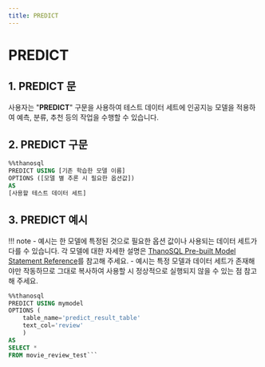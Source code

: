 ```yaml
---
title: PREDICT
---
```


# __PREDICT__

## __1. PREDICT 문__

사용자는 "__PREDICT__" 구문을 사용하여 테스트 데이터 세트에 인공지능 모델을 적용하여 예측, 분류, 추천 등의 작업을 수행할 수 있습니다.  

## __2. PREDICT 구문__ 

```sql
%%thanosql
PREDICT USING [기존 학습한 모델 이름]
OPTIONS ([모델 별 추론 시 필요한 옵션값])
AS
[사용할 테스트 데이터 세트]
```

## __3. PREDICT 예시__ 

!!! note 
    - 예시는 한 모델에 특정된 것으로 필요한 옵션 값이나 사용되는 데이터 세트가 다를 수 있습니다. 각 모델에 대한 자세한 설명은 [ThanoSQL Pre-built Model Statement Reference](/how-to_guides/reference/#thanosql-pre-built-model-statement-reference)를 참고해 주세요.
    - 예시는 특정 모델과 데이터 세트가 존재해야만 작동하므로 그대로 복사하여 사용할 시 정상적으로 실행되지 않을 수 있는 점 참고해 주세요.

```sql
%%thanosql
PREDICT USING mymodel
OPTIONS (
    table_name='predict_result_table'
    text_col='review'
    )
AS
SELECT *
FROM movie_review_test```
```
